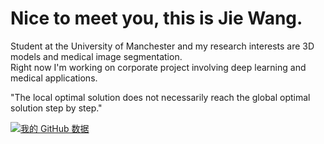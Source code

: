 # Nice to meet you, this is Jie Wang.
Student at the University of Manchester and my research interests are 3D models and medical image segmentation.  
Right now I'm working on corporate project involving deep learning and medical applications.

"The local optimal solution does not necessarily reach the global optimal solution step by step."

[![我的 GitHub 数据](https://github-readme-stats.vercel.app/api?username=CorleoneJW)]()
